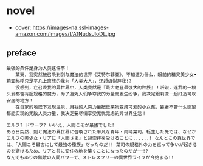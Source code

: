 # novel

- cover: https://images-na.ssl-images-amazon.com/images/I/A1NudsJloDL.jpg

## preface


```
最强的条件是身为人类这件事！
　　某天，我突然被召唤到剑与魔法的世界《艾特尔菲亚》。不知道为什么，眼前的精灵美少女•莉亚称呼只是平凡上班族的我为「人类大人」，还超级崇拜我!?
　　没想到，在召唤我的异世界中，人类竟然是『最古老且最强大的种族』！听说，连我的一根头发都含有超规格的魔力，为了避免人们争夺我的力量而发生纷争，我决定跟莉亚一起打造可以安居的地方！
　　在自家的地底下发现温泉、用我的人类力量把史莱姆变成可爱的小女孩，靠著不管什么愿望都能实现的无敌人类力量，我决定要尽情享受无忧无虑的异世界生活！

エルフ? ドワーフ? いいえ、人間こそが最強でした!  
ある日突然、剣と魔法の異世界に召喚された平凡な青年・雨崎葉司。転生した先では、なぜかエルフの美少女・リアに「人間さま」と超崇拝を受けることに......! なんとこの異世界では、「人間こそ最古にして最強の種族」だったのだ!! 葉司の規格外の力を巡って争いが起きるのを避けるため、リアと共に安住の地を築くことになったのだが──!?  
なんでもありの無敵の人間パワーで、ストレスフリーの異世界ライフが今始まる!!
```
